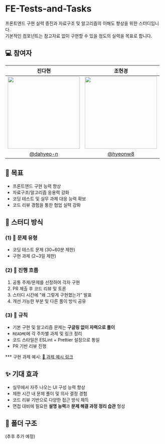 # FE-Tests-and-Tasks
프론트엔드 구현 실력 증진과 자료구조 및 알고리즘의 이해도 향상을 위한 스터디입니다. <br />
기본적인 컴포넌트는 참고자료 없이 구현할 수 있을 정도의 실력을 목표로 합니다.


## 💻 참여자
| 진다현 | 조현경 |
| :--: | :--: |
| <img width="230" src="https://avatars.githubusercontent.com/u/154739298?s=400&u=ffcac1e1be1165a48832c6f33c04f9b617c70802&v=4" /> | <img width="230" src="https://avatars.githubusercontent.com/u/114726736?v=4"/> |
| [@dahyeo-n](https://github.com/dahyeo-n) | [@hyeonw8](https://github.com/hyeonw8) |


## 🥅 목표
- 프론트엔드 구현 능력 향상
- 자료구조/알고리즘 응용력 강화
- 코딩 테스트 및 실무 과제 대응 능력 확보
- 코드 리뷰 경험을 통한 협업 실력 강화


## 🧩 스터디 방식
### (1) 📑 문제 유형
- 코딩 테스트 문제 (30~60분 제한)  
- 구현 과제 (2~3일 제한)

### (2) 🫟 진행 흐름
1. 공통 주제/문제를 선정하여 각자 구현
2. PR 제출 후 코드 리뷰 및 토론
3. 스터디 시간에 "왜 그렇게 구현했는가" 발표
4. 개선 가능한 부분 및 다른 풀이 방식 공유

### (3) 🤝 규칙
- 기본 구현 및 알고리즘 문제는 **구글링 없이 자력으로 풀이**
- `README`에 각 주차별 과제 및 링크 정리
- 코드 스타일은 ESLint + Prettier 설정으로 통일
- PR 기반 리뷰 진행

*** 구현 과제 예시: [🔗 과제 예시 링크](https://www.notion.so/202c15a1517c80598748df06e96ccc10?pvs=21)


## ✨ 기대 효과
- 실무에서 자주 나오는 UI 구성 능력 향상
- 제한 시간 내 문제 풀이 및 의사 결정 경험
- 코드 리뷰 기반으로 다양한 접근 방식 체득
- 면접 대비에 필요한 **설명 능력**과 **문제 해결 과정 정리 습관** 형성


## 📂 폴더 구조
(추후 추가 예정)
